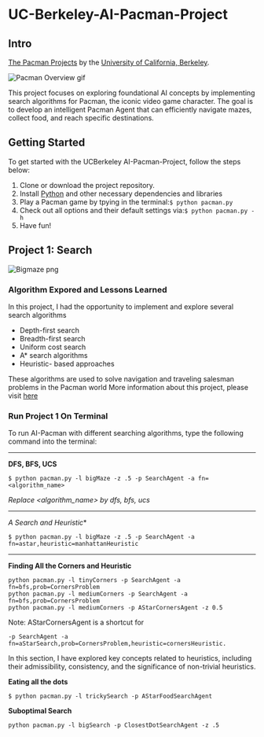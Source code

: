 # UC-Berkeley-AI-Pacman-Project
## Intro
[The Pacman Projects](http://ai.berkeley.edu/project_overview.html) by the [University of California, Berkeley](http://berkeley.edu/).

![Pacman Overview gif](http://ai.berkeley.edu/images/pacman_game.gif)

This project focuses on exploring foundational AI concepts by implementing search algorithms for Pacman, the iconic video game character. The goal is to develop an intelligent Pacman Agent that can efficiently navigate mazes, collect food, and reach specific destinations.

## Getting Started
To get started with the UCBerkeley AI-Pacman-Project, follow the steps below:
1. Clone or download the project repository.
2. Install [Python](https://www.python.org/) and other necessary dependencies and libraries
3. Play a Pacman game by tpying in the terminal:```$ python pacman.py```
4. Check out all options and their default settings via:```$ python pacman.py -h```
5. Have fun!

## Project 1: Search

![Bigmaze png](http://ai.berkeley.edu/projects/release/search/v1/001/maze.png)

### Algorithm Expored and Lessons Learned

In this project, I had the opportunity to implement and explore several search algorithms

- Depth-first search
- Breadth-first search
- Uniform cost search
- A* search algorithms
- Heuristic- based approaches

These algorithms are used to solve navigation and traveling salesman problems in the Pacman world
More information about this project, please visit [here](http://ai.berkeley.edu/search.html)

### Run Project 1 On Terminal
To run AI-Pacman with different searching algorithms, type the following command into the terminal:

---

**DFS, BFS, UCS**

```
$ python pacman.py -l bigMaze -z .5 -p SearchAgent -a fn=<algorithm_name>
```

*Replace <algorithm_name> by dfs, bfs, ucs*

---

**A* Search and Heuristic**

```
$ python pacman.py -l bigMaze -z .5 -p SearchAgent -a fn=astar,heuristic=manhattanHeuristic
```

---

**Finding All the Corners and Heuristic**

```
python pacman.py -l tinyCorners -p SearchAgent -a fn=bfs,prob=CornersProblem
python pacman.py -l mediumCorners -p SearchAgent -a fn=bfs,prob=CornersProblem
python pacman.py -l mediumCorners -p AStarCornersAgent -z 0.5
```

Note: AStarCornersAgent is a shortcut for

`-p SearchAgent -a fn=aStarSearch,prob=CornersProblem,heuristic=cornersHeuristic.`

In this section, I have explored key concepts related to heuristics, including their admissibility, consistency, and the significance of non-trivial heuristics.

**Eating all the dots**

```
$ python pacman.py -l trickySearch -p AStarFoodSearchAgent
```

**Suboptimal Search**

```
python pacman.py -l bigSearch -p ClosestDotSearchAgent -z .5 
```